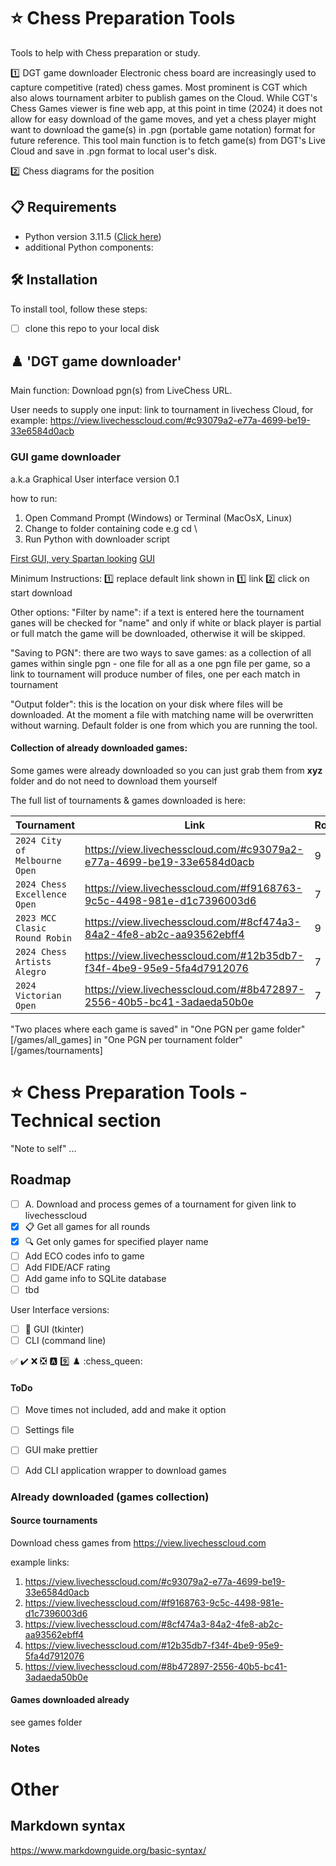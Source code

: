 
# ⭐ Chess Preparation Tools 

Tools to help with Chess preparation or study.

:one: DGT game downloader 
Electronic chess board are increasingly used to capture competitive (rated) chess games. Most prominent is CGT which also alows tournament arbiter to publish games on the Cloud. 
While CGT's Chess Games viewer is fine web app, at this point in time (2024) it does not allow for easy download of the game moves, and yet a chess player might want to download the game(s) in .pgn (portable game notation) format for future reference. 
This tool main function is to fetch game(s) from DGT's Live Cloud and save in .pgn format to local user's disk.

:two: Chess diagrams for the position 




## **📋 Requirements**

- Python version 3.11.5 ([Click here](https://www.python.org/ftp/python/3.11.5/python-3.11.5-amd64.exe))
- additional Python components:

## **🛠️ Installation**

To install tool, follow these steps:
- [ ] clone this repo to your local disk 


## :chess_pawn: 'DGT game downloader'

Main function: Download pgn(s) from LiveChess URL.

User needs to supply one input: link to tournament in livechess Cloud, for example:
https://view.livechesscloud.com/#c93079a2-e77a-4699-be19-33e6584d0acb   

### GUI game downloader 

a.k.a Graphical User interface version 0.1

how to run:
1. Open Command Prompt (Windows) or Terminal (MacOsX, Linux)
2. Change to folder containing code e.g cd \
3. Run Python with downloader script
  

[First GUI, very Spartan looking](.\doc\downloader_v_0_1.png)
[GUI ](https://github.com/dusan-dakic/chess_prep_tools/blob/main/doc/downloader_v_0_1.png)

Minimum Instructions: 
:one: replace default link shown in :one: link 
:two: click on start download 

Other options:
"Filter by name": if a text is entered here the tournament ganes will be checked for "name" and only if white or black player is partial or full match the game will be downloaded, otherwise it will be skipped.

"Saving to PGN": there are two ways to save games: 
  as a collection of all games within single pgn - one file for all 
  as a one pgn file per game, so a link to tournament will produce number of files, one per each match in tournament 
  
"Output folder": this is the location on your disk where files will be downloaded. At the moment a file with matching name will be overwritten without warning. Default folder is one from which you are running the tool.

#### Collection of already downloaded games:

Some games were already downloaded so you can just grab them from __xyz__ folder and do not need to download them yourself

The full list of tournaments & games downloaded is here:

| Tournament                             | Link                                                                  | Rounds | Games |
| -------------------------------------- | --------------------------------------------------------------------- | -------| ----- |
| `2024 City of Melbourne Open`          | https://view.livechesscloud.com/#c93079a2-e77a-4699-be19-33e6584d0acb | 9      | 18    |
| `2024 Chess Excellence Open`           | https://view.livechesscloud.com/#f9168763-9c5c-4498-981e-d1c7396003d6 | 7      | 14    |
| `2023 MCC Clasic Round Robin`          | https://view.livechesscloud.com/#8cf474a3-84a2-4fe8-ab2c-aa93562ebff4 | 9      | 18    |
| `2024 Chess Artists Alegro`            | https://view.livechesscloud.com/#12b35db7-f34f-4be9-95e9-5fa4d7912076 | 7      | 11*   |
| `2024 Victorian Open`                  | https://view.livechesscloud.com/#8b472897-2556-40b5-bc41-3adaeda50b0e | 7      | 28    |

"Two places where each game is saved"
in "One PGN per game folder" [/games/all_games]
in "One PGN per tournament folder" [/games/tournaments]


 # ⭐ Chess Preparation Tools - Technical section   

"Note to self" ...


## Roadmap

* [ ] A. Download and process gemes of a tournament for given link to livechesscloud 
*   [x] 📋 Get all games for all rounds
*   [x] 🔍 Get only games for specified player name
*   [ ] Add ECO codes info to game
*   [ ] Add FIDE/ACF rating
*   [ ] Add game info to SQLite database
*   [ ] tbd 

User Interface versions:
* [ ] 🚀 GUI (tkinter)
* [ ] CLI (command line)

:white_check_mark:
:heavy_check_mark:
:x:
:negative_squared_cross_mark:
:a:
:nine:
:chess_pawn:
:chess_queen:

#### ToDo 

*  [ ] Move times not included, add and make it option 
*  [ ] Settings file 
*  [ ] GUI make prettier 
*  [ ] Add CLI application wrapper to download games  
  


### Already downloaded (games collection) 

#### Source tournaments 

Download chess games from https://view.livechesscloud.com

example links:
1. https://view.livechesscloud.com/#c93079a2-e77a-4699-be19-33e6584d0acb
2. https://view.livechesscloud.com/#f9168763-9c5c-4498-981e-d1c7396003d6
3. https://view.livechesscloud.com/#8cf474a3-84a2-4fe8-ab2c-aa93562ebff4
4. https://view.livechesscloud.com/#12b35db7-f34f-4be9-95e9-5fa4d7912076
5. https://view.livechesscloud.com/#8b472897-2556-40b5-bc41-3adaeda50b0e

#### Games downloaded already 
  see games folder 
  

### Notes


Other
=====

Markdown syntax 
---------------

https://www.markdownguide.org/basic-syntax/

